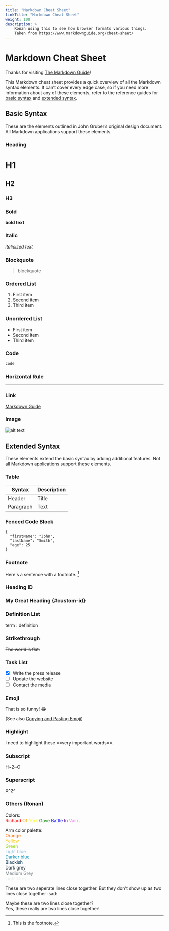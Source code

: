 ```yaml
---
title: "Markdown Cheat Sheet"
linkTitle: "Markdown Cheat Sheet"
weight: 100
description: >
    Ronan using this to see how browser formats various things.
    Taken from https://www.markdownguide.org/cheat-sheet/
---
```

# Markdown Cheat Sheet

Thanks for visiting [The Markdown Guide](https://www.markdownguide.org)!

This Markdown cheat sheet provides a quick overview of all the Markdown syntax elements. It can’t cover every edge case, so if you need more information about any of these elements, refer to the reference guides for [basic syntax](https://www.markdownguide.org/basic-syntax) and [extended syntax](https://www.markdownguide.org/extended-syntax).

## Basic Syntax

These are the elements outlined in John Gruber’s original design document. All Markdown applications support these elements.

### Heading

# H1
## H2
### H3

### Bold

**bold text**

### Italic

*italicized text*

### Blockquote

> blockquote

### Ordered List

1. First item
2. Second item
3. Third item

### Unordered List

- First item
- Second item
- Third item

### Code

`code`

### Horizontal Rule

---

### Link

[Markdown Guide](https://www.markdownguide.org)

### Image

![alt text](https://www.markdownguide.org/assets/images/tux.png)

## Extended Syntax

These elements extend the basic syntax by adding additional features. Not all Markdown applications support these elements.

### Table

| Syntax | Description |
| ----------- | ----------- |
| Header | Title |
| Paragraph | Text |

### Fenced Code Block

```
{
  "firstName": "John",
  "lastName": "Smith",
  "age": 25
}
```

### Footnote

Here's a sentence with a footnote. [^1]

[^1]: This is the footnote.

### Heading ID

### My Great Heading {#custom-id}

### Definition List

term
: definition

### Strikethrough

~~The world is flat.~~

### Task List

- [x] Write the press release
- [ ] Update the website
- [ ] Contact the media

### Emoji

That is so funny! :joy:

(See also [Copying and Pasting Emoji](https://www.markdownguide.org/extended-syntax/#copying-and-pasting-emoji))

### Highlight

I need to highlight these ==very important words==.

### Subscript

H~2~O

### Superscript

X^2^


### Others (Ronan)

<span style="color:black"> Colors: </span>\
<span style="color:red"> Richard <span style="color:orange"> Of <span style="color:yellow"> York <span style="color:green"> Gave <span style="color:blue"> Battle <span style="color:indigo"> In <span style="color:violet"> Vain </span>.

Arm color palette:\
<span style="color:#ff6b00"> Orange </span>\
<span style="color:#ffc700"> Yellow </span>\
<span style="color:#95d600"> Green </span>\
<span style="color:#90c1de"> Light blue </span>\
<span style="color:#0091bd"> Darker blue </span>\
<span style="color:#002b49"> Blackish </span>\
<span style="color:#333e48"> Dark grey </span>\
<span style="color:#7d868c"> Medium Grey </span>\
<span style="color:#e5eceb"> Light Grey </span>

These are two seperate lines close together.
But they don't show up as two lines close together :sad:

Maybe these are two lines close together?\
Yes, these really are two lines close together!
